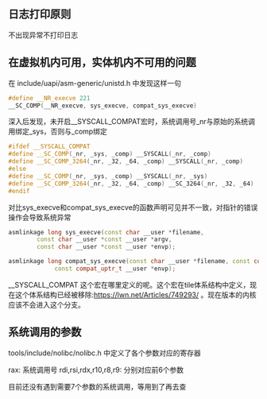 
## 日志打印原则

不出现异常不打印日志

## 在虚拟机内可用，实体机内不可用的问题

在 include/uapi/asm-generic/unistd.h 中发现这样一句

```cpp
#define __NR_execve 221
__SC_COMP(__NR_execve, sys_execve, compat_sys_execve)
```

深入后发现，未开启__SYSCALL_COMPAT宏时，系统调用号_nr与原始的系统调用绑定_sys，否则与_comp绑定

```cpp
#ifdef __SYSCALL_COMPAT
#define __SC_COMP(_nr, _sys, _comp) __SYSCALL(_nr, _comp)
#define __SC_COMP_3264(_nr, _32, _64, _comp) __SYSCALL(_nr, _comp)
#else
#define __SC_COMP(_nr, _sys, _comp) __SYSCALL(_nr, _sys)
#define __SC_COMP_3264(_nr, _32, _64, _comp) __SC_3264(_nr, _32, _64)
#endif
```

对比sys_execve和compat_sys_execve的函数声明可见并不一致，对指针的错误操作会导致系统异常

```cpp
asmlinkage long sys_execve(const char __user *filename,
		const char __user *const __user *argv,
		const char __user *const __user *envp);

asmlinkage long compat_sys_execve(const char __user *filename, const compat_uptr_t __user *argv,
		     const compat_uptr_t __user *envp);
```

__SYSCALL_COMPAT 这个宏在哪里定义的呢。这个宏在tile体系结构中定义，现在这个体系结构已经被移除:https://lwn.net/Articles/749293/ 。现在版本的内核应该不会进入这个分支。

## 系统调用的参数

tools/include/nolibc/nolibc.h 中定义了各个参数对应的寄存器

rax: 系统调用号
rdi,rsi,rdx,r10,r8,r9: 分别对应前6个参数

目前还没有遇到需要7个参数的系统调用，等用到了再去查

